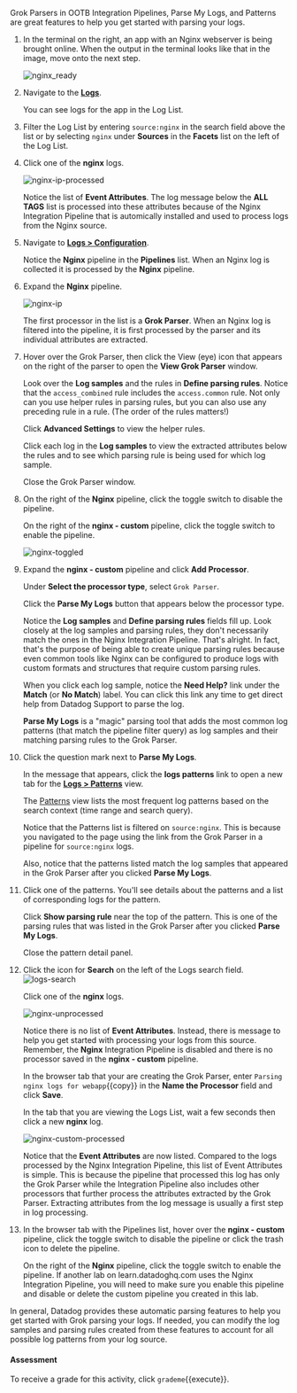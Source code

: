 Grok Parsers in OOTB Integration Pipelines, Parse My Logs, and Patterns are great features to help you get started with parsing your logs. 

1. In the terminal on the right, an app with an Nginx webserver is being brought online. When the output in the terminal looks like that in the image, move onto the next step.

    ![nginx_ready](logsparsing/assets/nginx_ready.gif)

2. Navigate to the <a href="https://app.datadoghq.com/logs" target="_datadog">**Logs**</a>.

    You can see logs for the app in the Log List. 

3. Filter the Log List by entering `source:nginx` in the search field above the list or by selecting `nginx` under **Sources** in the **Facets** list on the left of the Log List.

4. Click one of the **nginx** logs.

    ![nginx-ip-processed](logsparsing/assets/nginx-ip-processed.png)

    Notice the list of **Event Attributes**. The log message below the **ALL TAGS** list is processed into these attributes because of the Nginx Integration Pipeline that is automically installed and used to process logs from the Nginx source.

5. Navigate to <a href="https://app.datadoghq.com/logs/pipelines" target="_datadog">**Logs > Configuration**</a>.

    Notice the **Nginx** pipeline in the **Pipelines** list. When an Nginx log is collected it is processed by the **Nginx** pipeline.

6. Expand the **Nginx** pipeline.

    ![nginx-ip](logsparsing/assets/nginx-ip.png)

    The first processor in the list is a **Grok Parser**. When an Nginx log is filtered into the pipeline, it is first processed by the parser and its individual attributes are extracted. 

7. Hover over the Grok Parser, then click the View (eye) icon that appears on the right of the parser to open the **View Grok Parser** window.

    Look over the **Log samples** and the rules in **Define parsing rules**. Notice that the `access_combined` rule includes the `access.common` rule. Not only can you use helper rules in parsing rules, but you can also use any preceding rule in a rule. (The order of the rules matters!) 

    Click **Advanced Settings** to view the helper rules.

    Click each log in the **Log samples** to view the extracted attributes below the rules and to see which parsing rule is being used for which log sample.

    Close the Grok Parser window.

8. On the right of the **Nginx**  pipeline, click the toggle switch to disable the pipeline.

    On the right of the **nginx - custom**  pipeline, click the toggle switch to enable the pipeline.

    ![nginx-toggled](logsparsing/assets/nginx-toggled.png)

9. Expand the **nginx - custom** pipeline and click **Add Processor**.

    Under **Select the processor type**, select `Grok Parser`.

    Click the **Parse My Logs** button that appears below the processor type.

    Notice the **Log samples** and **Define parsing rules** fields fill up. Look closely at the log samples and parsing rules, they don't necessarily match the ones in the Nginx Integration Pipeline. That's alright. In fact, that's the purpose of being able to create unique parsing rules because even common tools like Nginx can be configured to produce logs with custom formats and structures that require custom parsing rules.

    When you click each log sample, notice the **Need Help?** link under the **Match** (or **No Match**) label. You can click this link any time to get direct help from Datadog Support to parse the log.
    
   **Parse My Logs** is a "magic" parsing tool that adds the most common log patterns (that match the pipeline filter query) as log samples and their matching parsing rules to the Grok Parser.

10. Click the question mark next to **Parse My Logs**. 

    In the message that appears, click the **logs patterns** link to open a new tab for the <a href="https://app.datadoghq.com/logs/patterns" target="_datadog">**Logs > Patterns**</a> view.

    The <a href="https://docs.datadoghq.com/logs/explorer/patterns/" target="_blank">Patterns</a> view lists the most frequent log patterns based on the search context (time range and search query). 

    Notice that the Patterns list is filtered on `source:nginx`. This is because you navigated to the page using the link from the Grok Parser in a pipeline for `source:nginx` logs.

    Also, notice that the patterns listed match the log samples that appeared in the Grok Parser after you clicked **Parse My Logs**. 

11. Click one of the patterns. You'll see details about the patterns and a list of corresponding logs for the pattern.

    Click **Show parsing rule** near the top of the pattern. This is one of the parsing rules that was listed in the Grok Parser after you clicked **Parse My Logs**.

    Close the pattern detail panel.

12. Click the icon for **Search** on the left of the Logs search field. ![logs-search](logsparsing/assets/logs-search.png) 

    Click one of the **nginx** logs.

    ![nginx-unprocessed](logsparsing/assets/nginx-unprocessed.png)

    Notice there is no list of **Event Attributes**. Instead, there is message to help you get started with processing your logs from this source. Remember, the **Nginx** Integration Pipeline is disabled and there is no processor saved in the **nginx - custom** pipeline.  

    In the browser tab that your are creating the Grok Parser, enter `Parsing nginx logs for webapp`{{copy}} in the **Name the Processor** field and click **Save**.

    In the tab that you are viewing the Logs List, wait a few seconds then click a new **nginx** log. 

    ![nginx-custom-processed](logsparsing/assets/nginx-custom-processed.png)

    Notice that the **Event Attributes** are now listed. Compared to the logs processed by the Nginx Integration Pipeline, this list of Event Attributes is simple. This is because the pipeline that processed this log has only the Grok Parser while the Integration Pipeline also includes other processors that further process the attributes extracted by the Grok Parser. Extracting attributes from the log message is usually a first step in log processing.

13. In the browser tab with the Pipelines list,  hover over the **nginx - custom**  pipeline, click the toggle switch to disable the pipeline or click the trash icon to delete the pipeline.

    On the right of the **Nginx**  pipeline, click the toggle switch to enable the pipeline. If another lab on learn.datadoghq.com uses the Nginx Integration Pipeline, you will need to make sure you enable this pipeline and disable or delete the custom pipeline you created in this lab.

In general, Datadog provides these automatic parsing features to help you get started with Grok parsing your logs. If needed, you can modify the log samples and parsing rules created from these features to account for all possible log patterns from your log source.

#### Assessment

To receive a grade for this activity, click `grademe`{{execute}}.
